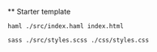 ** Starter template

```
haml ./src/index.haml index.html

sass ./src/styles.scss ./css/styles.css
```
